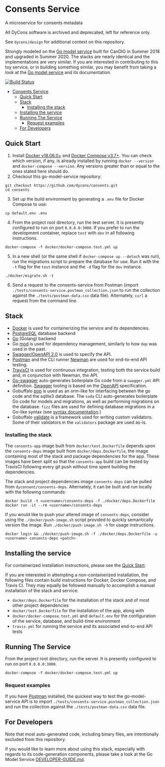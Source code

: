 # Consents Service
A microservice for consents metadata

All DyCons software is archived and deprecated, left for reference only.

See `dycons/design` for additional context on this repository.

Strongly modeled on the [Go model service](https://github.com/CanDIG/go-model-service) built for CanDIG in Summer 2018 and upgraded in Summer 2020. The stacks are nearly identical and the implementations are very similar.
If you are interested in contributing to this toy service, or in building something similar, you may benefit from taking a look at the [Go model service](https://github.com/CanDIG/go-model-service) and its documentation.

[![Build Status](https://travis-ci.org/dycons/consents.svg?branch=develop)](https://travis-ci.org/dycons/consents)

<!-- @import "[TOC]" {cmd="toc" depthFrom=1 depthTo=6 orderedList=false} -->
<!-- code_chunk_output -->

- [Consents Service](#consents-service)
  - [Quick Start](#quick-start)
  - [Stack](#stack)
    - [Installing the stack](#installing-the-stack)
  - [Installing the service](#installing-the-service)
  - [Running The Service](#running-the-service)
    - [Request examples](#request-examples)
  - [For Developers](#for-developers)

<!-- /code_chunk_output -->

## Quick Start

1. Install [Docker v18.06.0+](https://docs.docker.com/get-docker/) and [Docker Compose v3.7+](https://docs.docker.com/compose/install/). You can check which version, if any, is already installed by running `docker --version` and `docker-compose --version`. Any versions greater than or equal to the ones stated here should do.
2. Checkout this go-model-service repository:
  ```
  git checkout https://github.com/dycons/consents.git
  cd consents
  ```
3. Set up the build environment by generating a `.env` file for Docker Compose to use:
  ```
  cp default.env .env
  ```
4. From the project root directory, run the test server. It is presently configured to run on port `0.0.0.0:3000`. If you prefer to run the development container, replace `test` with `dev` in all following instructions.
  ```
  docker-compose -f docker/docker-compose.test.yml up
  ```
5. In a new shell (or the same shell if `docker-compose up --detach` was run), run the migrations script to prepare the database for use. Run it with the `-t` flag for the `test` instance and the `-d` flag for the `dev` instance.
  ```
  ./docker/migrate.sh -t
  ```
6. Send a request to the consents-service from Postman (import `./tests/consents-service.postman_collection.json` to run the collection against the `./tests/postman-data.csv` data file). Alternately, `curl` a request from the command line.

## Stack

- [Docker](https://www.docker.com/) is used for containerizing the service and its dependencies.
- [PostgreSQL](https://www.postgresql.org/) database backend
- [Go](https://golang.org/) (Golang) backend
- Go [mod](https://blog.golang.org/using-go-modules) is used for dependency management, similarly to how `dep` was used in the past.
- [Swagger/OpenAPI 2.0](https://swagger.io/specification/v2/) is used to specify the API.
- [Postman](https://www.postman.com/) and the CLI runner [Newman](https://learning.postman.com/docs/postman/collection-runs/command-line-integration-with-newman/) are used for end-to-end API testing.
- [TravisCI](https://travis-ci.org/) is used for continuous integration, testing both the service build and, in conjunction with Newman, the API.
- [Go-swagger](https://goswagger.io/) auto-generates boilerplate Go code from a `swagger.yml` API definition. [Swagger](https://swagger.io/) tooling is based on the [OpenAPI](https://www.openapis.org/) specification.
- Gobuffalo [pop](https://github.com/gobuffalo/pop) is used as an orm-like for interfacing between the go code and the sqlite3 database. The `soda` CLI auto-generates boilerplate Go code for models and migrations, as well as performing migrations on the database. `fizz` files are used for defining database migrations in a Go-like syntax (see [syntax documentation](https://gobuffalo.io/en/docs/db/fizz/).)
- Gobuffalo [validate](https://github.com/gobuffalo/validate) is a framework used for writing custom validators. Some of their validators in the `validators` package are used as-is.

### Installing the stack

The `consents-app` image built from `docker/test.Dockerfile` depends upon the `consents-deps` image built from `docker/deps.Dockerfile`, the image containing most of the stack and package dependencies for the app. These images have been split so that the `consents-app` build can be tested by TravisCI following every git push without time spent building the dependencies.

The stack and project dependencies image `consents-deps` can be pulled from `dyconsent/consents-deps`. Alternately, it can be built and run locally with the following commands:
  ```
  docker build -t <username>/consents-deps -f ./docker/deps.Dockerfile
  docker run -it --rm <username>/consents-deps
  ```

If you would like to push your altered image of `consents-deps`, consider using the `./docker/push-image.sh` script provided to quickly semantically version the image. Run `./docker/push-image.sh -h` for usage instructions.
  ```
  docker login && ./docker/push-image.sh -f ./docker/deps.Dockerfile -u <username> consents-deps <patch>
  ```

## Installing the service

For containerized installation instructions, please see the [Quick Start](#quick-start).

If you are interested in attempting a non-containerized installation, the following files contain build instructions for Docker, Docker Compose, and Travis CI. They may equally be followed manually to accomplish a manual installation of the stack and service:
- `docker/deps.Dockerfile` for the installation of the stack and of most other project dependencies
- `docker/test.Dockerfile` for the installation of the app, along with
- `docker/docker-compose.test.yml` and `default.env` for the configuration of the service, database, and build-time environment
- `travis.yml` for running the service and its associated end-to-end API tests

## Running The Service

From the project root directory, run the server. It is presently configured to run on port `0.0.0.0:3000`.
  ```
  docker-compose -f docker/docker-compose.test.yml up
  ```

### Request examples

If you have [Postman](https://www.postman.com/downloads/) installed, the quickest way to test the go-model-service API is to import `./tests/consents-service.postman_collection.json` and run the collection against the `./tests/postman-data.csv` data file.

## For Developers

Note that most auto-generated code, including binary files, are intentionally excluded from this repository.

If you would like to learn more about using this stack, especially with regards to its code-generation components, please take a look at the Go Model Service [DEVELOPER-GUIDE.md](https://github.com/CanDIG/go-model-service/blob/main/docs/DEVELOPER-GUIDE.md).
